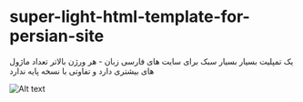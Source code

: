 # super-light-html-template-for-persian-site
یک تمپلیت بسیار بسیار سبک برای سایت های فارسی زبان - هر ورژن بالاتر تعداد ماژول های بیشتری دارد و تفاوتی با نسخه پایه ندارد



![Alt text](/../main/super%20light%20persian%20template'.png?raw=true "super light html template persians")


